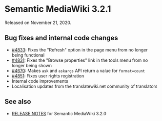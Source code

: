 # Semantic MediaWiki 3.2.1

Released on November 21, 2020.

## Bug fixes and internal code changes

* [#4833](https://github.com/SemanticMediaWiki/SemanticMediaWiki/pull/4833): Fixes the "Refresh" option in the page menu from no longer being functional
* [#4831](https://github.com/SemanticMediaWiki/SemanticMediaWiki/pull/4831): Fixes the "Browse properties" link in the tools menu from no longer being shown
* [#4670](https://github.com/SemanticMediaWiki/SemanticMediaWiki/pull/4870): Makes `ask` and `askargs` API return a value for `format=count`
* [#4851](https://github.com/SemanticMediaWiki/SemanticMediaWiki/pull/4851): Fixes user rights registration
* Internal code improvements
* Localisation updates from the translatewiki.net community of translators

## See also
* [RELEASE NOTES](https://github.com/SemanticMediaWiki/SemanticMediaWiki/blob/3.2.x/docs/releasenotes/RELEASE-NOTES-3.2.0.md) for Semantic MediaWiki 3.2.0
